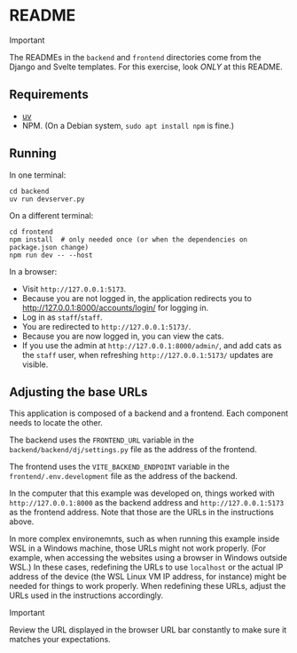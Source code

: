 # README

> [!IMPORTANT]
> The READMEs in the `backend` and `frontend` directories come from the Django and Svelte templates.
> For this exercise, look *ONLY* at this README.

## Requirements

* [uv](https://docs.astral.sh/uv/#installation)
* NPM. (On a Debian system, `sudo apt install npm` is fine.)

## Running

In one terminal:

```
cd backend
uv run devserver.py
```

On a different terminal:

```
cd frontend
npm install  # only needed once (or when the dependencies on package.json change)
npm run dev -- --host
```

In a browser:

* Visit `http://127.0.0.1:5173`.
* Because you are not logged in, the application redirects you to http://127.0.0.1:8000/accounts/login/ for logging in.
* Log in as `staff`/`staff`.
* You are redirected to `http://127.0.0.1:5173/`.
* Because you are now logged in, you can view the cats.
* If you use the admin at `http://127.0.0.1:8000/admin/`, and add cats as the `staff` user, when refreshing `http://127.0.0.1:5173/` updates are visible.

## Adjusting the base URLs

This application is composed of a backend and a frontend.
Each component needs to locate the other.

The backend uses the `FRONTEND_URL` variable in the `backend/backend/dj/settings.py` file as the address of the frontend.

The frontend uses the `VITE_BACKEND_ENDPOINT` variable in the `frontend/.env.development` file as the address of the backend.

In the computer that this example was developed on, things worked with `http://127.0.0.1:8000` as the backend address and `http://127.0.0.1:5173` as the frontend address.
Note that those are the URLs in the instructions above.

In more complex environemnts, such as when running this example inside WSL in a Windows machine, those URLs might not work properly.
(For example, when accessing the websites using a browser in Windows outside WSL.)
In these cases, redefining the URLs to use `localhost` or the actual IP address of the device (the WSL Linux VM IP address, for instance) might be needed for things to work properly.
When redefining these URLs, adjust the URLs used in the instructions accordingly.

> [!IMPORTANT]
> Review the URL displayed in the browser URL bar constantly to make sure it matches your expectations.
